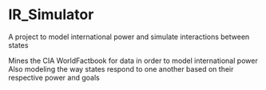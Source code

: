 IR_Simulator
============

A project to model international power and simulate interactions between states

Mines the CIA WorldFactbook for data in order to model international power 
Also modeling the way states respond to one another based on their respective power and goals
